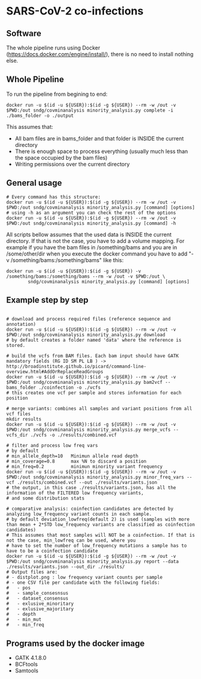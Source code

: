# SARS-CoV-2 co-infections

## Software

The whole pipeline runs using Docker (https://docs.docker.com/engine/install/), there is no need to install nothing else.

## Whole Pipeline

To run the pipeline from begining to end:
```shell script
docker run -u $(id -u ${USER}):$(id -g ${USER}) --rm -w /out -v $PWD:/out sndg/covminanalysis minority_analysis.py complete -i ./bams_folder -o ./output
```
This assumes that: 
- All bam files are in bams_folder and that folder is INSIDE the current directory
- There is enough space to process everything (usually much less than the space occupied by the bam files)
- Writing permissions over the current directory

## General usage

```shell script
# Every command has this structure:
docker run -u $(id -u ${USER}):$(id -g ${USER}) --rm -w /out -v $PWD:/out sndg/covminanalysis minority_analysis.py [command] [options]
# using -h as an argument you can check the rest of the options
docker run -u $(id -u ${USER}):$(id -g ${USER}) --rm -w /out -v $PWD:/out sndg/covminanalysis minority_analysis.py [command] -h
```

All scripts bellow assumes that the used data is INSIDE the current directory. If that is not the case, you have
to add a volume mapping. For example if you have the bam files in /something/bams and you are in /some/other/dir
when you execute the docker command you have to add "-v /something/bams:/something/bams" like this:

```shell script
docker run -u $(id -u ${USER}):$(id -g ${USER}) -v /something/bams:/something/bams --rm -w /out -v $PWD:/out \
        sndg/covminanalysis minority_analysis.py [command] [options]
```

## Example step by step 
```shell script

# download and process required files (reference sequence and annotation)
docker run -u $(id -u ${USER}):$(id -g ${USER}) --rm -w /out -v $PWD:/out sndg/covminanalysis minority_analysis.py download
# by default creates a folder named 'data' where the reference is stored. 

# build the vcfs from BAM files. Each bam input should have GATK mandatory fields (RG ID SM PL LB ) -> http://broadinstitute.github.io/picard/command-line-overview.html#AddOrReplaceReadGroups
docker run -u $(id -u ${USER}):$(id -g ${USER}) --rm -w /out -v $PWD:/out sndg/covminanalysis minority_analysis.py bam2vcf --bams_folder ./coinfection -o ./vcfs
# this creates one vcf per sample and stores information for each position

# merge variants: combines all samples and variant positions from all vcf files
mkdir results
docker run -u $(id -u ${USER}):$(id -g ${USER}) --rm -w /out -v $PWD:/out sndg/covminanalysis minority_analysis.py merge_vcfs --vcfs_dir ./vcfs -o ./results/combined.vcf

# filter and process low freq vars
# by default
# min_allele_depth=10   Minimun allele read depth
# min_coverage=0.8      max %N to discard a position 
# min_freq=0.2          minimun minority variant frequency
docker run -u $(id -u ${USER}):$(id -g ${USER}) --rm -w /out -v $PWD:/out sndg/covminanalysis minority_analysis.py minor_freq_vars --vcf ./results/combined.vcf --out ./results/variants.json
# the output, in this case ./results/variants.json, has all the information of the FILTERED low frequency variants, 
# and some distribution stats

# comparative analysis: coinfection candidates are detected by analyzing low_frequency variant counts in each sample.
# by default deviation_lowfreq(default 2) is used (samples with more than mean + 2*STD low_frequency variants are classified as coinfection candidates)  
# This assumes that most samples will NOT be a coinfection. If that is not the case, min_lowfreq can be used, where you 
# have to set the number of low_frequency mutations a sample has to have to be a coinfection candidate
docker run -u $(id -u ${USER}):$(id -g ${USER}) --rm -w /out -v $PWD:/out sndg/covminanalysis minority_analysis.py report --data ./results/variants.json --out_dir ./results/
# Output files are:
# - distplot.png : low frequency variant counts per sample
# - one CSV file per candidate with the following fields:
#   - pos
#   - sample_consesnsus
#   - dataset_consensus
#   - exlusive_minoritary
#   - exlusive_majoritary
#   - depth
#   - min_mut
#   - min_freq
```

## Programs used by the docker image

* GATK 4.1.8.0
* BCFtools
* Samtools

